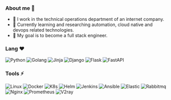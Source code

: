### About me 👋
<!--
**Sseve/Sseve** is a ✨ _special_ ✨ repository because its `README.md` (this file) appears on your GitHub profile.

Here are some ideas to get you started:

- 🔭 I’m currently working on ...
- 🌱 I’m currently learning ...
- 👯 I’m looking to collaborate on ...
- 🤔 I’m looking for help with ...
- 💬 Ask me about ...
- 📫 How to reach me: ...
- 😄 Pronouns: ...
- ⚡ Fun fact: ...
- ❤
```
 ___       ________  ________  ________  ___  ___  ________     
|\  \     |\   __  \|\   __  \|\_____  \|\  \|\  \|\   __  \    
\ \  \    \ \  \|\  \ \  \|\  \\|___/  /\ \  \\\  \ \  \|\  \   
 \ \  \    \ \   __  \ \   __  \   /  / /\ \  \\\  \ \   __  \  
  \ \  \____\ \  \ \  \ \  \ \  \ /  /_/__\ \  \\\  \ \  \ \  \ 
   \ \_______\ \__\ \__\ \__\ \__\\________\ \_______\ \__\ \__\
    \|_______|\|__|\|__|\|__|\|__|\|_______|\|_______|\|__|\|__|

```
--> 
- 🔭 I work in the technical operations department of an internet company.
- 🌱 Currently learning and researching automation, cloud native and devops related technologies.
- 🤔 My goal is to become a full stack engineer.
### Lang ❤ 
![Python](https://img.shields.io/badge/Python-7A0099.svg?logo=python&logoColor=white&link=https://python.org&style=plastic)
![Golang](https://img.shields.io/badge/Golang-7A0099.svg?logo=go&logoColor=white&link=https://go.dev&style=plastic)
![Jinja](https://img.shields.io/badge/Jinja-7A0099?logo=Jinja&logoColor=white&style=plastic)
![Django](https://img.shields.io/badge/Django-7A0099?logo=Django&logoColor=white&style=plastic)
![Flask](https://img.shields.io/badge/Flask-7A0099?logo=Flask&logoColor=white&style=plastic)
![FastAPI](https://img.shields.io/badge/FastAPI-7A0099?logo=FastAPI&logoColor=white&style=plastic)

### Tools ⚡ 
![Linux](https://img.shields.io/badge/Linux-7A0099?logo=linux&logoColor=white&style=plastic)
![Docker](https://img.shields.io/badge/Docker-7A0099.svg?logo=docker&logoColor=white&style=plastic)
![K8s](https://img.shields.io/badge/Kubernetes-7A0099.svg?logo=kubernetes&logoColor=white&style=plastic)
![Helm](https://img.shields.io/badge/Helm-7A0099.svg?logo=helm&logoColor=white&style=plastic)
![Jenkins](https://img.shields.io/badge/Jenkins-7A0099?logo=Jenkins&logoColor=white?style=plastic&style=plastic)
![Ansible](https://img.shields.io/badge/Ansible-7A0099.svg?logo=ansible&logoColor=white&style=plastic)
![Elastic](https://img.shields.io/badge/Elastic-7A0099.svg?logo=Elastic&logoColor=white&style=plastic)
![Rabbitmq](https://img.shields.io/badge/Rabbitmq-7A0099?logo=rabbitmq&logoColor=white&style=plastic)
![Nginx](https://img.shields.io/badge/Nginx-7A0099?logo=nginx&logoColor=white&style=plastic)
![Prometheus](https://img.shields.io/badge/Prometheus-7A0099?logo=prometheus&logoColor=white&style=plastic)
![V2ray](https://img.shields.io/badge/V2ray-7A0099.svg?logo=openVPN&logoColor=white&style=plastic)
<!--
![VSCode](https://img.shields.io/badge/VSCode-7A0099?logo=visual-studio-code&logoColor=white)
![C/C++](https://img.shields.io/badge/C/C++-14354C?logo=C/C++&logoColor=white)
![Rust](https://img.shields.io/badge/Rust-14354C?logo=rust&logoColor=white)
<!--
- 😄 加油, 奥利给！

|STATS|LANGUAGES|
|---|---|
|[![Sseve's GitHub stats](https://github-readme-stats.vercel.app/api?username=Sseve&theme=tokyonight)](https://github.com/Sseve/github-readme-stats)|[![Top Langs](https://github-readme-stats.vercel.app/api/top-langs/?username=Sseve&hide=javascript,html&theme=tokyonight)](https://github.com/Sseve/github-readme-stats)|

![Image text](http://img.5iqiqu.com/images13/93/93a35199235af2b5c8212348c340f0c2.gif)
<!--
![Image text](https://res.cloudinary.com/practicaldev/image/fetch/s--yYiDPnHh--/c_imagga_scale,f_auto,fl_progressive,h_420,q_auto,w_1000/https://thepracticaldev.s3.amazonaws.com/i/snu9zy2ywp0ftfcthda2.jpg)
-->
